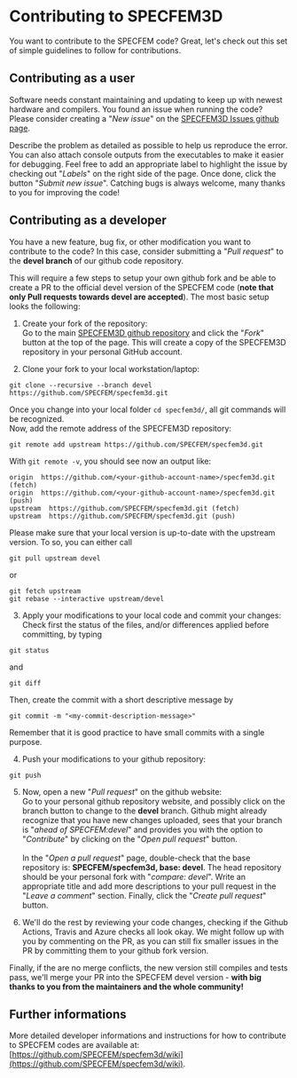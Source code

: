 # Contributing to SPECFEM3D

You want to contribute to the SPECFEM code? Great, let's check out this set of simple guidelines to follow for contributions.

## Contributing as a user

Software needs constant maintaining and updating to keep up with newest hardware and compilers.
You found an issue when running the code? Please consider creating a "*New issue*" on the [SPECFEM3D Issues github page](https://github.com/SPECFEM/specfem3d/issues). 

Describe the problem as detailed as possible to help us reproduce the error. You can also attach console outputs from the executables to make it easier for debugging. Feel free to add an appropriate label to highlight the issue by checking out "*Labels*" on the right side of the page. Once done, click the button "*Submit new issue*". Catching bugs is always welcome, many thanks to you for improving the code!

## Contributing as a developer

You have a new feature, bug fix, or other modification you want to contribute to the code? In this case, consider submitting a "*Pull request*" to the **devel branch** of our github code repository. 

This will require a few steps to setup your own github fork and be able to create a PR to the official devel version of the SPECFEM code (**note that only Pull requests towards devel are accepted**). The most basic setup looks the following:

1. Create your fork of the repository:<br>
Go to the main [SPECFEM3D github repository](https://github.com/SPECFEM/specfem3d) and click the "*Fork*" button at the top of the page. This will create a copy of the SPECFEM3D repository in your personal GitHub account.

2. Clone your fork to your local workstation/laptop:<br>
```
git clone --recursive --branch devel https://github.com/SPECFEM/specfem3d.git
```
Once you change into your local folder `cd specfem3d/`, all git commands will be recognized.  
Now, add the remote address of the SPECFEM3D repository:
```
git remote add upstream https://github.com/SPECFEM/specfem3d.git
```
With `git remote -v`, you should see now an output like:
```
origin  https://github.com/<your-github-account-name>/specfem3d.git (fetch)
origin  https://github.com/<your-github-account-name>/specfem3d.git (push)
upstream  https://github.com/SPECFEM/specfem3d.git (fetch)
upstream  https://github.com/SPECFEM/specfem3d.git (push)
```
Please make sure that your local version is up-to-date with the upstream version. To so, you can either call 
```
git pull upstream devel
```
or 
```
git fetch upstream
git rebase --interactive upstream/devel
```
 
3. Apply your modifications to your local code and commit your changes:<br>
Check first the status of the files, and/or differences applied before committing, by typing
``` 
git status
```
and
``` 
git diff
```
Then, create the commit with a short descriptive message by
```
git commit -m "<my-commit-description-message>"
```
Remember that it is good practice to have small commits with a single purpose.

4. Push your modifications to your github repository:<br>
```
git push
```

5. Now, open a new "*Pull request*" on the github website:<br>
Go to your personal github repository website, and possibly click on the branch button to change to the **devel** branch. 
Github might already recognize that you have new changes uploaded, sees that your branch is "*ahead of SPECFEM:devel*" and provides you with the option to "*Contribute*" by clicking on the "*Open pull request*" button.<br><br>
In the "*Open a pull request*" page, double-check that the base repository is: **SPECFEM/specfem3d, base: devel**. The head repository should be your personal fork with "*compare: devel*". Write an appropriate title and add more descriptions to your pull request in the "*Leave a comment*" section. Finally, click the "*Create pull request*" button.

6. We'll do the rest by reviewing your code changes, checking if the Github Actions, Travis and Azure checks all look okay. We might follow up with you by commenting on the PR, as you can still fix smaller issues in the PR by committing them to your github fork version.<br>
  
Finally, if the are no merge conflicts, the new version still compiles and tests pass, we'll merge your PR into the SPECFEM devel version - **with big thanks to you from the maintainers and the whole community!**
 

## Further informations

More detailed developer informations and instructions for how to contribute to SPECFEM codes are available at:<br>
[https://github.com/SPECFEM/specfem3d/wiki](https://github.com/SPECFEM/specfem3d/wiki).
